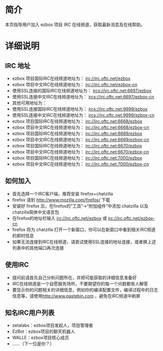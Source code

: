# 简介 #

本页指导用户加入 ezbox 项目 IRC 在线频道，获取最新消息及在线帮助。


# 详细说明 #

## IRC 地址 ##
  * ezbox 项目国际IRC在线频道地址为： <a href='irc://irc.oftc.net/ezbox'> <a href='irc://irc.oftc.net/ezbox'>irc://irc.oftc.net/ezbox</a> </a>
  * ezbox 项目中文IRC在线频道地址为： <a href='irc://irc.oftc.net/ezbox-cn'> <a href='irc://irc.oftc.net/ezbox-cn'>irc://irc.oftc.net/ezbox-cn</a> </a>
  * 使用SSL连接的国际IRC在线频道地址为： <a href='ircs://irc.oftc.net:6697/ezbox'> ircs://irc.oftc.net:6697/ezbox </a>
  * 使用SSL连接中文IRC在线频道地址为： <a href='ircs://irc.oftc.net:6697/ezbox-cn'> ircs://irc.oftc.net:6697/ezbox-cn </a>
  * 其他可用地址为：
  * 使用SSL连接国际IRC在线频道地址为： <a href='ircs://irc.oftc.net:9999/ezbox'> ircs://irc.oftc.net:9999/ezbox </a>
  * 使用SSL连接中文IRC在线频道地址为： <a href='ircs://irc.oftc.net:9999/ezbox-cn'> ircs://irc.oftc.net:9999/ezbox-cn </a>
  * ezbox 项目国际IRC在线频道地址为： <a href='irc://irc.oftc.net:6668/ezbox'> <a href='irc://irc.oftc.net:6668/ezbox'>irc://irc.oftc.net:6668/ezbox</a> </a>
  * ezbox 项目中文IRC在线频道地址为： <a href='irc://irc.oftc.net:6668/ezbox-cn'> <a href='irc://irc.oftc.net:6668/ezbox-cn'>irc://irc.oftc.net:6668/ezbox-cn</a> </a>
  * ezbox 项目国际IRC在线频道地址为： <a href='irc://irc.oftc.net:6669/ezbox'> <a href='irc://irc.oftc.net:6669/ezbox'>irc://irc.oftc.net:6669/ezbox</a> </a>
  * ezbox 项目中文IRC在线频道地址为： <a href='irc://irc.oftc.net:6669/ezbox-cn'> <a href='irc://irc.oftc.net:6669/ezbox-cn'>irc://irc.oftc.net:6669/ezbox-cn</a> </a>
  * ezbox 项目国际IRC在线频道地址为： <a href='irc://irc.oftc.net:6670/ezbox'> <a href='irc://irc.oftc.net:6670/ezbox'>irc://irc.oftc.net:6670/ezbox</a> </a>
  * ezbox 项目中文IRC在线频道地址为： <a href='irc://irc.oftc.net:6670/ezbox-cn'> <a href='irc://irc.oftc.net:6670/ezbox-cn'>irc://irc.oftc.net:6670/ezbox-cn</a> </a>
  * ezbox 项目国际IRC在线频道地址为： <a href='irc://irc.oftc.net:7000/ezbox'> <a href='irc://irc.oftc.net:7000/ezbox'>irc://irc.oftc.net:7000/ezbox</a> </a>
  * ezbox 项目中文IRC在线频道地址为： <a href='irc://irc.oftc.net:7000/ezbox-cn'> <a href='irc://irc.oftc.net:7000/ezbox-cn'>irc://irc.oftc.net:7000/ezbox-cn</a> </a>

## 如何加入 ##
  * 首先选择一个IRC客户端，推荐安装 firefox+chatzilla
  * firefox 请到 <a href='http://www.mozilla.com/firefox/'><a href='http://www.mozilla.com/firefox/'>http://www.mozilla.com/firefox/</a></a> 下载
  * 安装好 firefox 后，在firefox的“工具”->“附加组件”中添加 chatzilla 以及 chatzilla简体中文语言包
  * 在firefox的地址栏输入 [irc://irc.oftc.net/ezbox](irc://irc.oftc.net/ezbox) 或 [irc://irc.oftc.net/ezbox-cn](irc://irc.oftc.net/ezbox-cn)
  * firefox 将为 chatzilla 打开一个新窗口，你可以在新窗口中看到相关IRC频道的即时信息
  * 如果无法连接到IRC在线频道，请尝试使用SSL连接的地址连接，或者换上述列表中的其他端口再次连接

## 使用IRC ##
  * 提问前请首先自己分析问题所在，并把可能获取的详细信息准备好
  * IRC在线频道是一个自愿服务场所，不要期望你的每一个问题都有人解答
  * 要显示你的问题相关的详细信息，例如你的编译配置文件，编译过程中的日志信息等，请使用<a href='http://www.pastebin.com'><a href='http://www.pastebin.com'>http://www.pastebin.com</a></a> ，避免在IRC频道中刷屏

## 知名IRC用户列表 ##
  * zetalabs：ezbox项目发起人，项目管理者
  * EzBot：ezbox项目的聊天机器人
  * WALLE：ezbox项目核心成员
  * ......（下一位是你？）